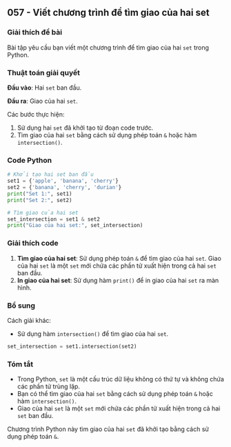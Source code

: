 ## 057 - Viết chương trình để tìm giao của hai set

### Giải thích đề bài

Bài tập yêu cầu bạn viết một chương trình để tìm giao của hai `set` trong Python.

### Thuật toán giải quyết

**Đầu vào**: Hai `set` ban đầu.

**Đầu ra**: Giao của hai `set`.

Các bước thực hiện:

1. Sử dụng hai `set` đã khởi tạo từ đoạn code trước.
2. Tìm giao của hai `set` bằng cách sử dụng phép toán `&` hoặc hàm `intersection()`.

### Code Python

```python
# Khởi tạo hai set ban đầu
set1 = {'apple', 'banana', 'cherry'}
set2 = {'banana', 'cherry', 'durian'}
print("Set 1:", set1)
print("Set 2:", set2)

# Tìm giao của hai set
set_intersection = set1 & set2
print("Giao của hai set:", set_intersection)
```

### Giải thích code

1. **Tìm giao của hai set**: Sử dụng phép toán `&` để tìm giao của hai `set`. Giao của hai `set` là một `set` mới chứa các phần tử xuất hiện trong cả hai `set` ban đầu.
2. **In giao của hai set**: Sử dụng hàm `print()` để in giao của hai `set` ra màn hình.

### Bổ sung

Cách giải khác:

- Sử dụng hàm `intersection()` để tìm giao của hai `set`.

```python
set_intersection = set1.intersection(set2)
```

### Tóm tắt

- Trong Python, `set` là một cấu trúc dữ liệu không có thứ tự và không chứa các phần tử trùng lặp.
- Bạn có thể tìm giao của hai `set` bằng cách sử dụng phép toán `&` hoặc hàm `intersection()`.
- Giao của hai `set` là một `set` mới chứa các phần tử xuất hiện trong cả hai `set` ban đầu.

Chương trình Python này tìm giao của hai `set` đã khởi tạo bằng cách sử dụng phép toán `&`.
